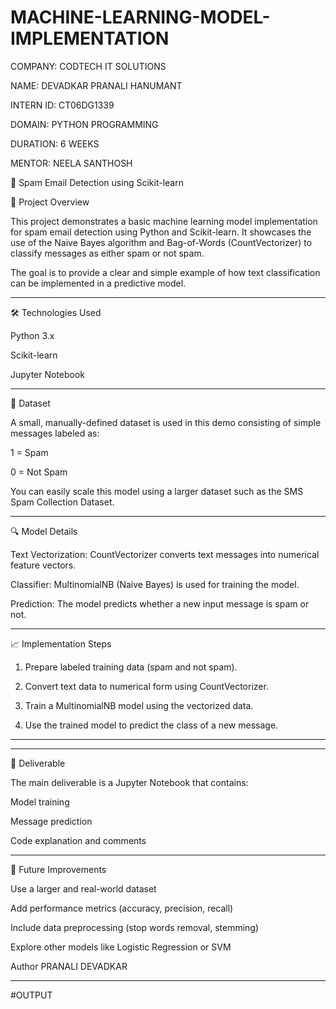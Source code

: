# MACHINE-LEARNING-MODEL-IMPLEMENTATION

COMPANY: CODTECH IT SOLUTIONS

NAME: DEVADKAR PRANALI HANUMANT

INTERN ID: CT06DG1339

DOMAIN: PYTHON PROGRAMMING

DURATION: 6 WEEKS

MENTOR: NEELA SANTHOSH

📧 Spam Email Detection using Scikit-learn

🧠 Project Overview

This project demonstrates a basic machine learning model implementation for spam email detection using Python and Scikit-learn. It showcases the use of the Naive Bayes algorithm and Bag-of-Words (CountVectorizer) to classify messages as either spam or not spam.

The goal is to provide a clear and simple example of how text classification can be implemented in a predictive model.


---

🛠️ Technologies Used

Python 3.x

Scikit-learn

Jupyter Notebook



---

📂 Dataset

A small, manually-defined dataset is used in this demo consisting of simple messages labeled as:

1 = Spam

0 = Not Spam


You can easily scale this model using a larger dataset such as the SMS Spam Collection Dataset.


---

🔍 Model Details

Text Vectorization: CountVectorizer converts text messages into numerical feature vectors.

Classifier: MultinomialNB (Naive Bayes) is used for training the model.

Prediction: The model predicts whether a new input message is spam or not.



---

📈 Implementation Steps

1. Prepare labeled training data (spam and not spam).


2. Convert text data to numerical form using CountVectorizer.


3. Train a MultinomialNB model using the vectorized data.


4. Use the trained model to predict the class of a new message.




---
---

📓 Deliverable

The main deliverable is a Jupyter Notebook that contains:

Model training

Message prediction

Code explanation and comments



---

📌 Future Improvements

Use a larger and real-world dataset

Add performance metrics (accuracy, precision, recall)

Include data preprocessing (stop words removal, stemming)

Explore other models like Logistic Regression or SVM

Author
PRANALI DEVADKAR



---

#OUTPUT
